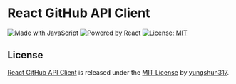 # React GitHub API Client

[![Made with JavaScript](https://img.shields.io/badge/Made_with-JavaScript-pink.svg)](https://img.shields.io/badge/Made_with-JavaScript-pink.svg) [![Powered by React](https://img.shields.io/badge/Powered%20by-React-lightblue)](https://img.shields.io/badge/Powered%20by-React-lightblue) [![License: MIT](https://img.shields.io/badge/License-MIT-yellow.svg)](https://opensource.org/licenses/MIT)

## License
[React GitHub API Client](https://github.com/yungshun317/react-github-api-client) is released under the [MIT License](https://opensource.org/licenses/MIT) by [yungshun317](https://github.com/yungshun317).